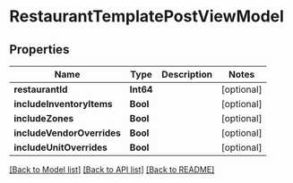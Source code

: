 # RestaurantTemplatePostViewModel

## Properties
Name | Type | Description | Notes
------------ | ------------- | ------------- | -------------
**restaurantId** | **Int64** |  | [optional] 
**includeInventoryItems** | **Bool** |  | [optional] 
**includeZones** | **Bool** |  | [optional] 
**includeVendorOverrides** | **Bool** |  | [optional] 
**includeUnitOverrides** | **Bool** |  | [optional] 

[[Back to Model list]](../README.md#documentation-for-models) [[Back to API list]](../README.md#documentation-for-api-endpoints) [[Back to README]](../README.md)


